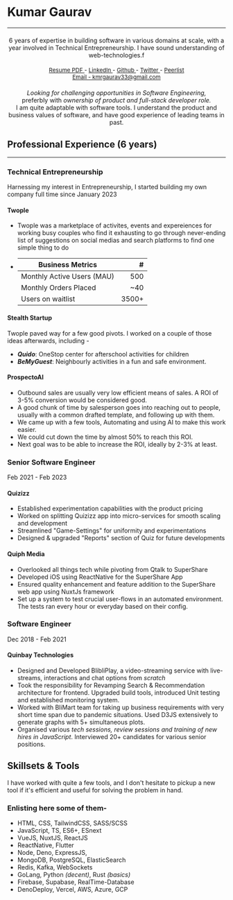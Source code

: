 # Kumar Gaurav

---

<div style="text-align:center;">
  <h4 style="font-weight: normal;">6 years of expertise in building software in various  domains  at  scale,  with  a  year involved  in  Technical  Entrepreneurship. I have sound understanding of web-technologies.f</h4>
  <div style="font-size:13px;">
    <a href="/static/documents/kumar-gaurav-resume.pdf" target="_blank">
      Resume PDF
    </a> -  
    <a href="https://linkedin.com/in/heykumargaurav" target="_blank">
      LinkedIn
    </a> -  
    <a href="https://github.com/quriosapien" target="_blank">
      Github
    </a> -  
    <a href="https://x.com/quriosapien" target="_blank">
      Twitter
    </a> -  
    <a href="https://peerlist.io/kumargaurav" target="_blank">
      Peerlist
    </a>
  </div>
  <div style="font-size:13px;">
    <a href="mailto:kmrgaurav33@gmail.com" target="_blank">
      Email - kmrgaurav33@gmail.com
    </a>
  </div>

  <h4 style="font-weight: normal; margin: 20px auto 0px;">
    <i>
      Looking for challenging opportunities in Software Engineering,
    </i>
    <br>
    preferbly with <i>ownership of product and full-stack developer role.</i>
  </h4>
  <p style="font-weight: normal; margin: 0px">I am quite adaptable with software tools. I understand the product and business values of software, and have good experience of leading teams in past.</p>
  
</div>

## Professional Experience (6 years)

---

### Technical Entrepreneurship

Harnessing my interest in Entrepreneurship, I started building my own company full time since January 2023

#### Twople

- Twople was a marketplace of activites, events and expereiences for working busy couples who find it exhausting to go through never-ending list of suggestions on social medias and search platforms to find one simple thing to do
<!-- - Business metrics before shutting down operations - -->
- | Business Metrics           |     # |
  | -------------------------- | ----: |
  | Monthly Active Users (MAU) |   500 |
  | Monthly Orders Placed      |   ~40 |
  | Users on waitlist          | 3500+ |

#### Stealth Startup

Twople paved way for a few good pivots. I worked on a couple of those ideas afterwards, including -

- **_Quido_**: OneStop center for afterschool activities for children
- **_BeMyGuest_**: Neighbourly activities in a fun and safe environment.

#### ProspectoAI

- Outbound sales are usually very low efficient means of sales. A ROI of 3-5% conversion would be considered good.
- A good chunk of time by salesperson goes into reaching out to people, usually with a common drafted template, and following up with them.
- We came up with a few tools, Automating and using AI to make this work easier.
- We could cut down the time by almost 50% to reach this ROI.
- Next goal was to be able to increase the ROI, ideally by 2-3% at least.

### Senior Software Engineer

Feb 2021 - Feb 2023

#### Quizizz

- Established experimentation capabilities with the product pricing
- Worked on splitting Quizizz app into micro-services for smooth scaling and development
- Streamlined "Game-Settings" for uniformity and experimentations
- Designed & upgraded "Reports" section of Quiz for future developments

#### Quiph Media

- Overlooked all things tech while pivoting from Qtalk to SuperShare
- Developed iOS using ReactNative for the SuperShare App
- Ensured quality enhancement and feature addition to the SuperShare web app using NuxtJs framework
- Set up a system to test crucial user-flows in an automated environment. The tests ran every hour or everyday based on their config.

### Software Engineer

Dec 2018 - Feb 2021

#### Quinbay Technologies

- Designed and Developed BlibliPlay, a video-streaming service with live-streams, interactions and chat options from _scratch_
- Took the responsibility for Revamping Search & Recommendation architecture for frontend. Upgraded build tools, introduced Unit testing and established monitoring system.
- Worked with BliMart team for taking up business requirements with very short time span due to pandemic situations. Used D3JS extensively to generate graphs with 5+ simultaneous plots.
- Organised various _tech sessions, review sessions and training of new hires in JavaScript_. Interviewed 20+ candidates for various senior positions.

## Skillsets & Tools

I have worked with quite a few tools, and I don't hesitate to pickup a new tool if it's efficient and useful for solving the problem in hand.

### Enlisting here some of them-

- HTML, CSS, TailwindCSS, SASS/SCSS
- JavaScript, TS, ES6+, ESnext
- VueJS, NuxtJS, ReactJS
- ReactNative, Flutter
- Node, Deno, ExpressJS,
- MongoDB, PostgreSQL, ElasticSearch
- Redis, Kafka, WebSockets
- GoLang, Python _(decent)_, Rust _(basics)_
- Firebase, Supabase, RealTime-Database
- DenoDeploy, Vercel, AWS, Azure, GCP
